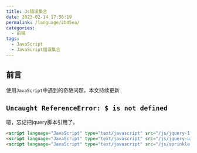 ```yaml
---
title: Js错误集合
date: 2023-02-14 17:56:19
permalink: /language/2b45ea/
categories:
  - 前端
tags:
  - JavaScript
  - JavaScript错误集合
---
```


## 前言

使用`JavaScript`中遇到的奇葩问题，本文持续更新

<!-- more -->

<InArticleAdsense
    data-ad-client="ca-pub-1725717718088510"
    data-ad-slot="7426219401">
</InArticleAdsense>

##  `Uncaught ReferenceError: $ is not defined`

嗯，忘记把jquery脚本引用了。

``` html
<script language="JavaScript" type="text/javascript" src="/js/jquery-1.2.6.min.js"></script>
<script language="JavaScript" type="text/javascript" src="/js/jquery-ui-personalized-1.5.2.packed.js"></script>
<script language="JavaScript" type="text/javascript" src="/js/sprinkle.js"></script>
```
